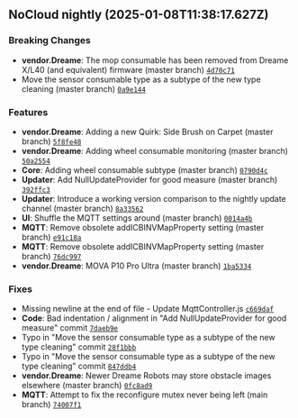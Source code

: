 ## NoCloud nightly (2025-01-08T11:38:17.627Z)
### Breaking Changes

- **vendor.Dreame**: The mop consumable has been removed from Dreame X/L40 (and equivalent) firmware (master branch) [`4d70c71`](https://github.com/DGAlexandru/NoCloud/commit/4d70c71e4a86e51067f2b05e82efdc48acf7f53c)
- Move the sensor consumable type as a subtype of the new type cleaning (master branch) [`0a9e144`](https://github.com/DGAlexandru/NoCloud/commit/0a9e144d81f6cce3c5f4fdc80ae883bfaa199794)

### Features

- **vendor.Dreame**: Adding a new Quirk: Side Brush on Carpet (master branch) [`5f8fe48`](https://github.com/DGAlexandru/NoCloud/commit/5f8fe482ee9308d5e28e91a5200fab374bc346a3)
- **vendor.Dreame**: Adding wheel consumable monitoring (master branch) [`50a2554`](https://github.com/DGAlexandru/NoCloud/commit/50a25545a639699a50b90fafa3cb7c54de2dc9a3)
- **Core**: Adding wheel consumable subtype (master branch) [`0790d4c`](https://github.com/DGAlexandru/NoCloud/commit/0790d4c183d57846487e6e5f3ec65a983d253858)
- **Updater**: Add NullUpdateProvider for good measure (master branch) [`392ffc3`](https://github.com/DGAlexandru/NoCloud/commit/392ffc366487196d08baa303ceac728d0cfa329b)
- **Updater**: Introduce a working version comparison to the nightly update channel (master branch) [`8a33562`](https://github.com/DGAlexandru/NoCloud/commit/8a3356215a4a9289f0dc08c9c133eb18f39ac9ff)
- **UI**: Shuffle the MQTT settings around (master branch) [`0014a4b`](https://github.com/DGAlexandru/NoCloud/commit/0014a4b233ae63755b8438f3740d051b9fe4fcce)
- **MQTT**: Remove obsolete addICBINVMapProperty setting (master branch) [`e91c18a`](https://github.com/DGAlexandru/NoCloud/commit/e91c18abce0fc69434e4bf52b96b1e279d042f1b)
- **MQTT**: Remove obsolete addICBINVMapProperty setting (master branch) [`76dc997`](https://github.com/DGAlexandru/NoCloud/commit/76dc997ea1e23261e57533e2506dce20f6428dfb)
- **vendor.Dreame**: MOVA P10 Pro Ultra (master branch) [`1ba5334`](https://github.com/DGAlexandru/NoCloud/commit/1ba533467a6f39b5337536cffb655af2640cfad7)

### Fixes

- Missing newline at the end of file - Update MqttController.js [`c669daf`](https://github.com/DGAlexandru/NoCloud/commit/c669daf8320b63fcf431ebacfea01d3a68837e31)
- **Code**: Bad indentation / alignment in "Add NullUpdateProvider for good measure" commit [`7daeb9e`](https://github.com/DGAlexandru/NoCloud/commit/7daeb9ebd73b0f7c679e5b29fd95e98b1ce17e8f)
- Typo in "Move the sensor consumable type as a subtype of the new type cleaning" commit [`28f1bbb`](https://github.com/DGAlexandru/NoCloud/commit/28f1bbb941fa1fe094c947dde1f0395a29888f7f)
- Typo in "Move the sensor consumable type as a subtype of the new type cleaning" commit [`847ddb4`](https://github.com/DGAlexandru/NoCloud/commit/847ddb42aa0fd227622f3ba2cdcf7d6af4a7efa8)
- **vendor.Dreame**: Newer Dreame Robots may store obstacle images elsewhere (master branch) [`0fc8ad9`](https://github.com/DGAlexandru/NoCloud/commit/0fc8ad96d6a76f2802de3b8094b660969c15d780)
- **MQTT**: Attempt to fix the reconfigure mutex never being left (main branch) [`74007f1`](https://github.com/DGAlexandru/NoCloud/commit/74007f13bec338c09e782f62de8762ec98fbb482)
